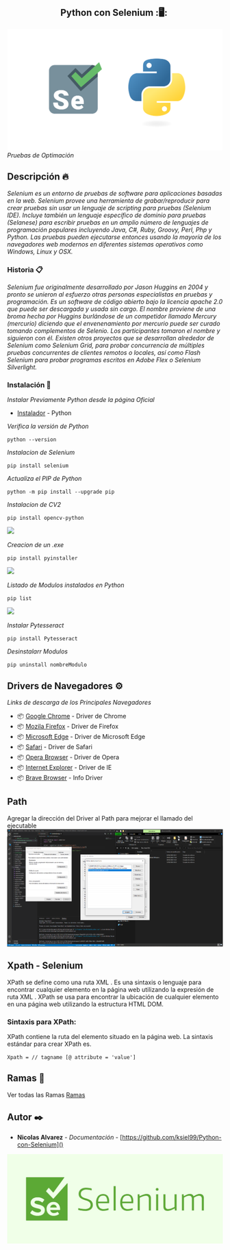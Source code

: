 <h2 align="center">Python con Selenium&nbsp;:🖥:&nbsp;</h2>

![python](./images/selenium1.png)
_Pruebas de Optimación_

## Descripción 🔥

_Selenium es un entorno de pruebas de software para aplicaciones basadas en la web. Selenium provee una herramienta de grabar/reproducir para crear pruebas sin usar un lenguaje de scripting para pruebas (Selenium IDE). Incluye también un lenguaje específico de dominio para pruebas (Selanese) para escribir pruebas en un amplio número de lenguajes de programación populares incluyendo Java, C#, Ruby, Groovy, Perl, Php y Python. Las pruebas pueden ejecutarse entonces usando la mayoría de los navegadores web modernos en diferentes sistemas operativos como Windows, Linux y OSX._

### Historia 📋

_Selenium fue originalmente desarrollado por Jason Huggins en 2004 y pronto se unieron al esfuerzo otras personas especialistas en pruebas y programación. Es un software de código abierto bajo la licencia apache 2.0 que puede ser descargada y usada sin cargo. El nombre proviene de una broma hecha por Huggins burlándose de un competidor llamado Mercury (mercurio) diciendo que el envenenamiento por mercurio puede ser curado tomando complementos de Selenio. Los participantes tomaron el nombre y siguieron con él. Existen otros proyectos que se desarrollan alrededor de Selenium como Selenium Grid, para probar concurrencia de múltiples pruebas concurrentes de clientes remotos o locales, así como Flash Selenium para probar programas escritos en Adobe Flex o Selenium Silverlight._

### Instalación 🔧

_Instalar Previamente Python desde la página Oficial_
* [Instalador](https://www.python.org/) - Python

_Verifica la versión de Python_

```
python --version
```

_Instalacion de Selenium_

```
pip install selenium
```

_Actualiza el  PIP de Python_

```
python -m pip install --upgrade pip
```

_Instalacion de CV2_

```
pip install opencv-python
```

<img src=https://raw.githubusercontent.com/BrianMarquez3/Python-con-Selenium/master/images/cv2.PNG>

_Creacion de un .exe_

```
pip install pyinstaller
```

<img src=https://raw.githubusercontent.com/BrianMarquez3/Python-con-Selenium/master/images/exe.PNG>

_Listado de Modulos instalados en Python_

```
pip list 
```
<img src=https://raw.githubusercontent.com/BrianMarquez3/Python-con-Selenium/master/images/list.PNG>

_Instalar Pytesseract_

```
pip install Pytesseract
```

_Desinstalarr Modulos_

```
pip uninstall nombreModulo
```

## Drivers de Navegadores ⚙️

_Links de descarga de los Principales Navegadores_

* 📦 [Google Chrome](https://sites.google.com/a/chromium.org/chromedriver/downloads) - Driver de Chrome
* 📦 [Mozila Firefox](https://developer.microsoft.com/en-us/microsoft-edge/tools/webdriver/) - Driver de Firefox
* 📦 [Microsoft Edge](https://developer.microsoft.com/en-us/microsoft-edge/tools/webdriver/) - Driver de Microsoft Edge
* 📦 [Safari](https://developer.microsoft.com/en-us/microsoft-edge/tools/webdriver/) - Driver de Safari
* 📦 [Opera Browser](https://github.com/operasoftware/operachromiumdriver/releases) - Driver de Opera
* 📦 [Internet Explorer](https://www.selenium.dev/downloads/) - Driver de IE
* 📦 [Brave Browser](http://mundrisoft.com/tech-bytes/install-selenium-webdriver-windows/) - Info Driver

## Path

Agregar la dirección del Driver al Path para mejorar el llamado del ejecutable
![python](./images/path.PNG)

## Xpath - Selenium

XPath se define como una ruta XML . Es una sintaxis o lenguaje para encontrar cualquier elemento en la página web utilizando la expresión de ruta XML . XPath se usa para encontrar la ubicación de cualquier elemento en una página web utilizando la estructura HTML DOM.

### Sintaxis para XPath:

XPath contiene la ruta del elemento situado en la página web. La sintaxis estándar para crear XPath es.

```
Xpath = // tagname [@ attribute = 'value']
```

## Ramas 👾

Ver todas las Ramas [Ramas](https://github.com/BrianMarquez3/Python-Course/settings/branches)

## Autor ✒️

* **Nicolas Alvarez** - *Documentación* - [https://github.com/ksiel99/Python-con-Selenium]()

![python](./images/selenium3.jpg)

